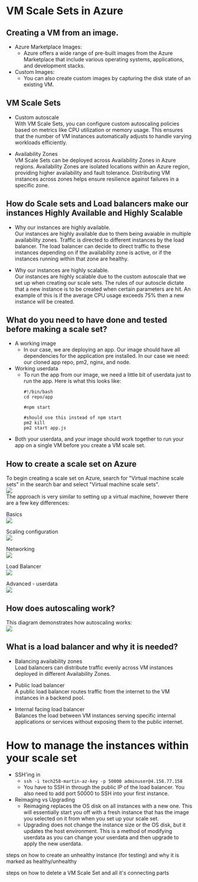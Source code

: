 # VM Scale Sets in Azure
## Creating a VM from an image.
  - Azure Marketplace Images:
    - Azure offers a wide range of pre-built images from the Azure Marketplace that include various operating systems, applications, and development stacks.
  - Custom Images:
    - You can also create custom images by capturing the disk state of an existing VM. 
  
## VM Scale Sets
  - Custom autoscale<br>
    With VM Scale Sets, you can configure custom autoscaling policies based on metrics like CPU utilization or memory usage. This ensures that the number of VM instances automatically adjusts to handle varying workloads efficiently.

  - Availability Zones<br>
    VM Scale Sets can be deployed across Availability Zones in Azure regions. Availability Zones are isolated locations within an Azure region, providing higher availability and fault tolerance. Distributing VM instances across zones helps ensure resilience against failures in a specific zone.


## How do Scale sets and Load balancers make our instances Highly Available and Highly Scalable
- Why our instances are highly available.<br>
Our instances are highly available due to them being avaiable in multiple availability zones. Traffic is directed to different instances by the load balancer. The load balancer can decide to direct traffic to these instances depending on if the availability zone is active, or if the instances running within that zone are healthy.

- Why our instances are highly scalable.<br>
Our instances are highly scalable due to the custom autoscale that we set up when creating our scale sets. The rules of our autoscle dictate that a new instance is to be created when certain parameters are hit. An example of this is if the average CPU usage exceeds 75% then a new instance will be created.



## What do you need to have done and tested before making a scale set?
- A working image
  - In our case, we are deploying an app. Our image should have all dependencies for the application pre installed. In our case we need: our cloned app repo, pm2, nginx, and node.
- Working userdata
  - To run the app from our image, we need a little bit of userdata just to run the app. Here is what this looks like:
    ```
    #!/bin/bash
    cd repo/app

    #npm start

    #should use this instead of npm start
    pm2 kill
    pm2 start app.js 
    ```
- Both your userdata, and your image should work together to run your app on a single VM before you create a VM scale set.

## How to create a scale set on Azure

To begin creating a scale set on Azure, search for "Virtual machine scale sets" in the search bar and select "Virtual machine scale sets".<br>
![](image-27.png)<br>
The approach is very similar to setting up a virtual machine, however there are a few key differences:

Basics<br>
![](image-23.png)<br>

Scaling configuration<br>
![](image-26.png)<br>

Networking<br>
![](image-24.png)<br>

Load Balancer<br>
![](image-22.png)<br>

Advanced - userdata<br>
![](image-25.png)<br>

## How does autoscaling work?

This diagram demonstrates how autoscaling works:<br>
![](<New Project (1) (1).png>)<br>

## What is a load balancer and why it is needed?
  - Balancing availability zones<br>
    Load balancers can distribute traffic evenly across VM instances deployed in different Availability Zones. 

  - Public load balancer<br>
    A public load balancer routes traffic from the internet to the VM instances in a backend pool.

  - Internal facing load balancer<br>
    Balances the load between VM instances serving specific internal applications or services without exposing them to the public internet.
# How to manage the instances within your scale set
- SSH'ing in
  - `ssh -i tech258-martin-az-key -p 50000 adminuser@4.158.77.158`
  - You have to SSH in through the public IP of the load balancer. You also need to add port 50000 to SSH into your first instance.
- Reimaging vs Upgrading
  - Reimaging replaces the OS disk on all instances with a new one. This will essentially start you off with a fresh instance that has the image you selected on it from when you set up your scale set.
  - Upgrading does not change the instance size or the OS disk, but it updates the host environment. This is a method of modifying userdata as you can change your userdata and then upgrade to apply the new userdata.



steps on how to create an unhealthy instance (for testing) and why it is marked as healthy/unhealthy 

steps on how to delete a VM Scale Set and all it's connecting parts









